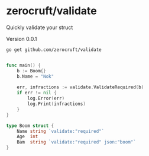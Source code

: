 # zerocruft/validate
Quickly validate your struct

Version 0.0.1

```
go get github.com/zerocruft/validate
```


```go

func main() {
    b := Boom{}
    b.Name = "Nok"
    
    err, infractions := validate.ValidateRequired(b)
    if err != nil {
        log.Error(err)
        log.Print(infractions)
    }
}

type Boom struct {
	Name string `validate:"required"`
	Age  int
	Bam  string `validate:"required" json:"boom"`
}
```
